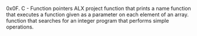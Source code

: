 0x0F. C - Function pointers ALX project
function that prints a name
function that executes a function given as a parameter on each element of an array.
function that searches for an integer
program that performs simple operations.
